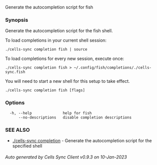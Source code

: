 Generate the autocompletion script for fish

### Synopsis

Generate the autocompletion script for the fish shell.

To load completions in your current shell session:

	./cells-sync completion fish | source

To load completions for every new session, execute once:

	./cells-sync completion fish > ~/.config/fish/completions/./cells-sync.fish

You will need to start a new shell for this setup to take effect.


```
./cells-sync completion fish [flags]
```

### Options

```
  -h, --help              help for fish
      --no-descriptions   disable completion descriptions
```

### SEE ALSO

* [./cells-sync completion](./cells-sync-completion)	 - Generate the autocompletion script for the specified shell

###### Auto generated by Cells Sync Client v0.9.3 on 10-Jan-2023
